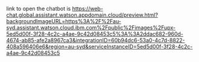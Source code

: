 link to open the chatbot is https://web-chat.global.assistant.watson.appdomain.cloud/preview.html?backgroundImageURL=https%3A%2F%2Fau-syd.assistant.watson.cloud.ibm.com%2Fpublic%2Fimages%2Fupx-5ed5d00f-3f28-4c2c-a4ae-9c42d08453c5%3A%3A2ddac682-960d-4674-ab85-afe2a8967ca3&integrationID=60b94dc6-53a0-4c7d-8822-408a596406e6&region=au-syd&serviceInstanceID=5ed5d00f-3f28-4c2c-a4ae-9c42d08453c5
